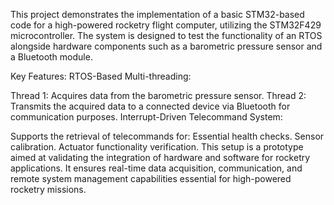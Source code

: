 This project demonstrates the implementation of a basic STM32-based code for a high-powered rocketry flight computer, utilizing the STM32F429 microcontroller. The system is designed to test the functionality of an RTOS alongside hardware components such as a barometric pressure sensor and a Bluetooth module.

Key Features:
RTOS-Based Multi-threading:

Thread 1: Acquires data from the barometric pressure sensor.
Thread 2: Transmits the acquired data to a connected device via Bluetooth for communication purposes.
Interrupt-Driven Telecommand System:

Supports the retrieval of telecommands for:
Essential health checks.
Sensor calibration.
Actuator functionality verification.
This setup is a prototype aimed at validating the integration of hardware and software for rocketry applications. It ensures real-time data acquisition, communication, and remote system management capabilities essential for high-powered rocketry missions.